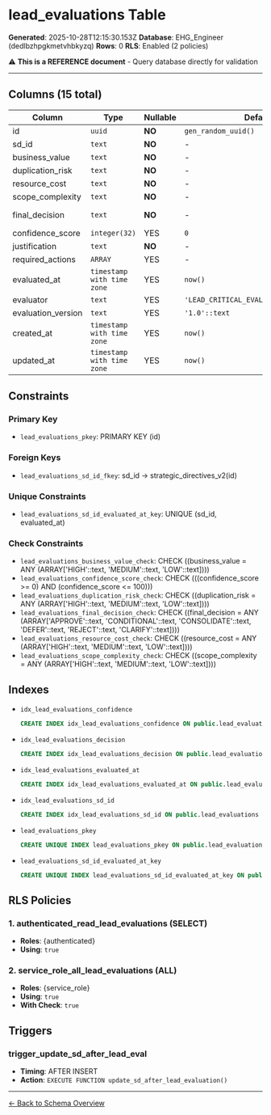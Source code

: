 # lead_evaluations Table

**Generated**: 2025-10-28T12:15:30.153Z
**Database**: EHG_Engineer (dedlbzhpgkmetvhbkyzq)
**Rows**: 0
**RLS**: Enabled (2 policies)

⚠️ **This is a REFERENCE document** - Query database directly for validation

---

## Columns (15 total)

| Column | Type | Nullable | Default | Description |
|--------|------|----------|---------|-------------|
| id | `uuid` | **NO** | `gen_random_uuid()` | - |
| sd_id | `text` | **NO** | - | - |
| business_value | `text` | **NO** | - | Assessment of business impact: HIGH/MEDIUM/LOW |
| duplication_risk | `text` | **NO** | - | Risk of overlapping with existing work: HIGH/MEDIUM/LOW |
| resource_cost | `text` | **NO** | - | Estimated resource requirements: HIGH/MEDIUM/LOW |
| scope_complexity | `text` | **NO** | - | Complexity and scope control assessment: HIGH/MEDIUM/LOW |
| final_decision | `text` | **NO** | - | LEAD decision: APPROVE/CONDITIONAL/CONSOLIDATE/DEFER/REJECT/CLARIFY |
| confidence_score | `integer(32)` | YES | `0` | Confidence in evaluation (0-100) |
| justification | `text` | **NO** | - | - |
| required_actions | `ARRAY` | YES | - | Array of actions required before proceeding |
| evaluated_at | `timestamp with time zone` | YES | `now()` | - |
| evaluator | `text` | YES | `'LEAD_CRITICAL_EVALUATOR_v1.0'::text` | - |
| evaluation_version | `text` | YES | `'1.0'::text` | - |
| created_at | `timestamp with time zone` | YES | `now()` | - |
| updated_at | `timestamp with time zone` | YES | `now()` | - |

## Constraints

### Primary Key
- `lead_evaluations_pkey`: PRIMARY KEY (id)

### Foreign Keys
- `lead_evaluations_sd_id_fkey`: sd_id → strategic_directives_v2(id)

### Unique Constraints
- `lead_evaluations_sd_id_evaluated_at_key`: UNIQUE (sd_id, evaluated_at)

### Check Constraints
- `lead_evaluations_business_value_check`: CHECK ((business_value = ANY (ARRAY['HIGH'::text, 'MEDIUM'::text, 'LOW'::text])))
- `lead_evaluations_confidence_score_check`: CHECK (((confidence_score >= 0) AND (confidence_score <= 100)))
- `lead_evaluations_duplication_risk_check`: CHECK ((duplication_risk = ANY (ARRAY['HIGH'::text, 'MEDIUM'::text, 'LOW'::text])))
- `lead_evaluations_final_decision_check`: CHECK ((final_decision = ANY (ARRAY['APPROVE'::text, 'CONDITIONAL'::text, 'CONSOLIDATE'::text, 'DEFER'::text, 'REJECT'::text, 'CLARIFY'::text])))
- `lead_evaluations_resource_cost_check`: CHECK ((resource_cost = ANY (ARRAY['HIGH'::text, 'MEDIUM'::text, 'LOW'::text])))
- `lead_evaluations_scope_complexity_check`: CHECK ((scope_complexity = ANY (ARRAY['HIGH'::text, 'MEDIUM'::text, 'LOW'::text])))

## Indexes

- `idx_lead_evaluations_confidence`
  ```sql
  CREATE INDEX idx_lead_evaluations_confidence ON public.lead_evaluations USING btree (confidence_score)
  ```
- `idx_lead_evaluations_decision`
  ```sql
  CREATE INDEX idx_lead_evaluations_decision ON public.lead_evaluations USING btree (final_decision)
  ```
- `idx_lead_evaluations_evaluated_at`
  ```sql
  CREATE INDEX idx_lead_evaluations_evaluated_at ON public.lead_evaluations USING btree (evaluated_at DESC)
  ```
- `idx_lead_evaluations_sd_id`
  ```sql
  CREATE INDEX idx_lead_evaluations_sd_id ON public.lead_evaluations USING btree (sd_id)
  ```
- `lead_evaluations_pkey`
  ```sql
  CREATE UNIQUE INDEX lead_evaluations_pkey ON public.lead_evaluations USING btree (id)
  ```
- `lead_evaluations_sd_id_evaluated_at_key`
  ```sql
  CREATE UNIQUE INDEX lead_evaluations_sd_id_evaluated_at_key ON public.lead_evaluations USING btree (sd_id, evaluated_at)
  ```

## RLS Policies

### 1. authenticated_read_lead_evaluations (SELECT)

- **Roles**: {authenticated}
- **Using**: `true`

### 2. service_role_all_lead_evaluations (ALL)

- **Roles**: {service_role}
- **Using**: `true`
- **With Check**: `true`

## Triggers

### trigger_update_sd_after_lead_eval

- **Timing**: AFTER INSERT
- **Action**: `EXECUTE FUNCTION update_sd_after_lead_evaluation()`

---

[← Back to Schema Overview](../database-schema-overview.md)
